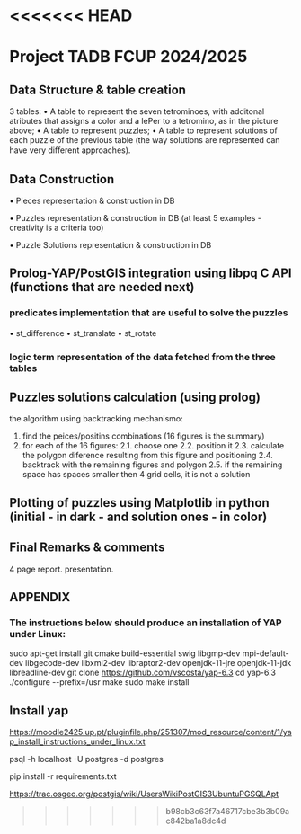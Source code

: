 <<<<<<< HEAD
=======
# Project TADB FCUP 2024/2025



## Data Structure & table creation 
3 tables:
• A table to represent the seven tetrominoes, with additonal atributes that assigns a color and a lePer to a tetromino, as in the picture above;
• A table to represent puzzles;
• A table to represent solutions of each puzzle of the previous table (the way solutions are represented can have very diﬀerent approaches).

## Data Construction

• Pieces representation & construction in DB

• Puzzles representation  & construction in DB (at least 5 examples - creativity is a criteria too)

• Puzzle Solutions representation  & construction in DB


## Prolog-YAP/PostGIS integration using libpq C API (functions that are needed next)

### predicates implementation that are useful to solve the puzzles
• st_diﬀerence
• st_translate
• st_rotate

### logic term representation of the data fetched from the three tables


## Puzzles solutions calculation (using prolog)
the algorithm using backtracking mechanismo:
1. find the peices/positins combinations (16 figures is the summary)
2. for each of the 16 figures:
   2.1. choose one
   2.2. position it
   2.3. calculate the polygon diference resulting from this figure and positioning
   2.4. backtrack with the remaining figures and polygon
   2.5. if the remaining space has spaces smaller then 4 grid cells, it is not a solution


## Plotting of puzzles using Matplotlib in python (initial - in dark - and solution ones - in color)


## Final Remarks & comments
4 page report.
presentation.

## APPENDIX


### The instructions below should produce an installation of YAP under Linux:
    
sudo apt-get install git cmake build-essential swig libgmp-dev mpi-default-dev libgecode-dev libxml2-dev libraptor2-dev openjdk-11-jre openjdk-11-jdk libreadline-dev
git clone https://github.com/vscosta/yap-6.3
cd yap-6.3 ./configure --prefix=/usr
make
sudo make install

## Install yap

https://moodle2425.up.pt/pluginfile.php/251307/mod_resource/content/1/yap_install_instructions_under_linux.txt


psql -h localhost -U postgres -d postgres

pip install -r requirements.txt

https://trac.osgeo.org/postgis/wiki/UsersWikiPostGIS3UbuntuPGSQLApt
>>>>>>> b98cb3c63f7a46717cbe3b3b09ac842ba1a8dc4d
